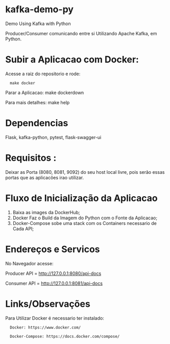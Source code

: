# kafka-demo-py
Demo Using Kafka with Python

Producer/Consumer comunicando entre si Utilizando Apache Kafka, em Python.

# Subir a Aplicacao com Docker:
  Acesse a raiz do repositorio e rode: 
  
```  
  make docker  
```

  Parar a Aplicacao: make dockerdown  

  Para mais detalhes: make help  

# Dependencias

Flask, kafka-python, pytest, flask-swagger-ui

# Requisitos :

Deixar as Porta (8080, 8081, 9092) do seu host local livre, pois serão essas portas que as aplicacões irao utilizar.

# Fluxo de Inicialização da Aplicacao

 1. Baixa as images da DockerHub;
 2. Docker Faz o Build da Imagem do Python com o Fonte da Aplicacao;
 3. Docker-Compose sobe uma stack com os Containers necessario de Cada API;
 
# Endereços e Servicos

No Navegador acesse: 

Producer API = http://127.0.0.1:8080/api-docs

Consumer API = http://127.0.0.1:8081/api-docs

# Links/Observações

Para Utilizar Docker é necessario ter instalado:

```  
  Docker: https://www.docker.com/

  Docker-Compose: https://docs.docker.com/compose/
  
```  
